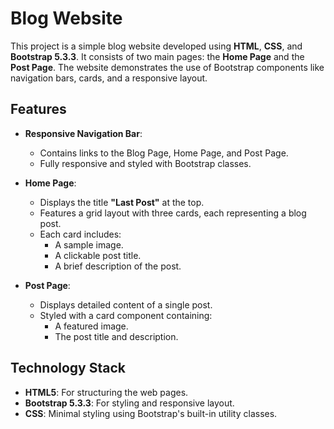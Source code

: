 # Blog Website

This project is a simple blog website developed using **HTML**, **CSS**, and **Bootstrap 5.3.3**. It consists of two main pages: the **Home Page** and the **Post Page**. The website demonstrates the use of Bootstrap components like navigation bars, cards, and a responsive layout.

## Features

- **Responsive Navigation Bar**: 
  - Contains links to the Blog Page, Home Page, and Post Page.
  - Fully responsive and styled with Bootstrap classes.

- **Home Page**:
  - Displays the title **"Last Post"** at the top.
  - Features a grid layout with three cards, each representing a blog post.
  - Each card includes:
    - A sample image.
    - A clickable post title.
    - A brief description of the post.

- **Post Page**:
  - Displays detailed content of a single post.
  - Styled with a card component containing:
    - A featured image.
    - The post title and description.

## Technology Stack

- **HTML5**: For structuring the web pages.
- **Bootstrap 5.3.3**: For styling and responsive layout.
- **CSS**: Minimal styling using Bootstrap's built-in utility classes.
